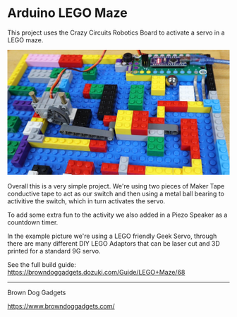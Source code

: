 # Arduino LEGO Maze

This project uses the Crazy Circuits Robotics Board to activate a servo in a LEGO maze.

![LEGO Maze](https://raw.githubusercontent.com/BrownDogGadgets/CrazyCircuits/master/Projects/Arduino%20Maze/legomaze.jpg)

Overall this is a very simple project. We're using two pieces of Maker Tape conductive tape to act as our switch and then using a metal ball bearing to activitive the switch, which in turn activates the servo.

To add some extra fun to the activity we also added in a Piezo Speaker as a countdown timer.

In the example picture we're using a LEGO friendly Geek Servo, through there are many different DIY LEGO Adaptors that can be laser cut and 3D printed for a standard 9G servo.

See the full build guide: https://browndoggadgets.dozuki.com/Guide/LEGO+Maze/68


---

Brown Dog Gadgets

https://www.browndoggadgets.com/

